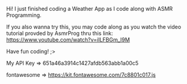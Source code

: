 Hi! I just finished coding a Weather App as I code along with ASMR Programming.

If you also wanna try this, you may code along as you watch the video tutorial provded by AsmrProg thru this link: https://www.youtube.com/watch?v=iILFBGm_I9M

Have fun coding! ;>

My API Key => 651a46a3914c1427afdb563abb1a00c5

fontawesome => https://kit.fontawesome.com/7c8801c017.js
